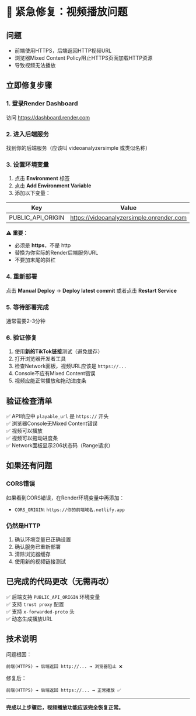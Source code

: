 # 🚨 紧急修复：视频播放问题

## 问题
- 前端使用HTTPS，后端返回HTTP视频URL
- 浏览器Mixed Content Policy阻止HTTPS页面加载HTTP资源
- 导致视频无法播放

## 立即修复步骤

### 1. 登录Render Dashboard
访问 https://dashboard.render.com

### 2. 进入后端服务
找到你的后端服务（应该叫 videoanalyzersimple 或类似名称）

### 3. 设置环境变量
1. 点击 **Environment** 标签
2. 点击 **Add Environment Variable**
3. 添加以下变量：

| Key | Value |
|-----|-------|
| PUBLIC_API_ORIGIN | https://videoanalyzersimple.onrender.com |

⚠️ **重要**：
- 必须是 **https**，不是 http
- 替换为你实际的Render后端服务URL
- 不要加末尾的斜杠

### 4. 重新部署
点击 **Manual Deploy** → **Deploy latest commit**
或者点击 **Restart Service**

### 5. 等待部署完成
通常需要2-3分钟

### 6. 验证修复
1. 使用**新的TikTok链接**测试（避免缓存）
2. 打开浏览器开发者工具
3. 检查Network面板，视频URL应该是 `https://...`
4. Console不应有Mixed Content错误
5. 视频应能正常播放和拖动进度条

## 验证检查清单

✅ API响应中 `playable_url` 是 `https://` 开头  
✅ 浏览器Console无Mixed Content错误  
✅ 视频可以播放  
✅ 视频可以拖动进度条  
✅ Network面板显示206状态码（Range请求）  

## 如果还有问题

### CORS错误
如果看到CORS错误，在Render环境变量中再添加：
- `CORS_ORIGIN`: `https://你的前端域名.netlify.app`

### 仍然是HTTP
1. 确认环境变量已正确设置
2. 确认服务已重新部署
3. 清除浏览器缓存
4. 使用新的视频链接测试

## 已完成的代码更改（无需再改）

✅ 后端支持 `PUBLIC_API_ORIGIN` 环境变量  
✅ 支持 `trust proxy` 配置  
✅ 支持 `x-forwarded-proto` 头  
✅ 动态生成播放URL  

## 技术说明

问题根因：
```
前端(HTTPS) → 后端返回 http://... → 浏览器阻止 ❌
```

修复后：
```
前端(HTTPS) → 后端返回 https://... → 正常播放 ✅
```

---

**完成以上步骤后，视频播放功能应该完全恢复正常。**